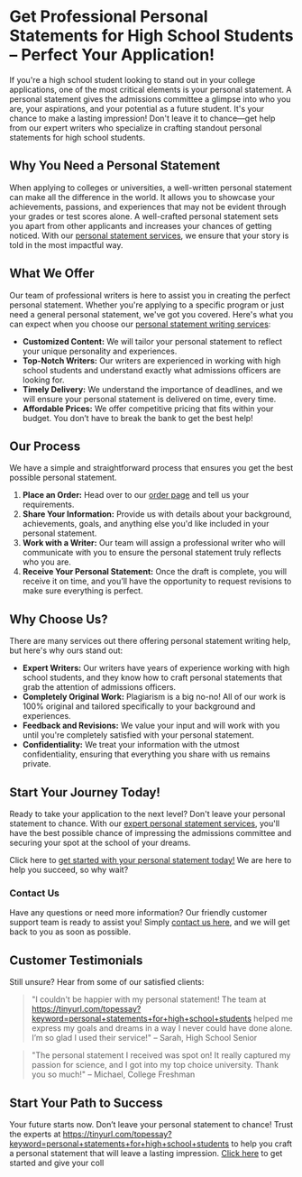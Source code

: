 # Get Professional Personal Statements for High School Students – Perfect Your Application!

If you're a high school student looking to stand out in your college applications, one of the most critical elements is your personal statement. A personal statement gives the admissions committee a glimpse into who you are, your aspirations, and your potential as a future student. It's your chance to make a lasting impression! Don't leave it to chance—get help from our expert writers who specialize in crafting standout personal statements for high school students.

## Why You Need a Personal Statement

When applying to colleges or universities, a well-written personal statement can make all the difference in the world. It allows you to showcase your achievements, passions, and experiences that may not be evident through your grades or test scores alone. A well-crafted personal statement sets you apart from other applicants and increases your chances of getting noticed. With our [personal statement services](https://tinyurl.com/topessay?keyword=personal+statements+for+high+school+students), we ensure that your story is told in the most impactful way.

## What We Offer

Our team of professional writers is here to assist you in creating the perfect personal statement. Whether you're applying to a specific program or just need a general personal statement, we've got you covered. Here's what you can expect when you choose our [personal statement writing services](https://tinyurl.com/topessay?keyword=personal+statements+for+high+school+students):

- **Customized Content:** We will tailor your personal statement to reflect your unique personality and experiences.
- **Top-Notch Writers:** Our writers are experienced in working with high school students and understand exactly what admissions officers are looking for.
- **Timely Delivery:** We understand the importance of deadlines, and we will ensure your personal statement is delivered on time, every time.
- **Affordable Prices:** We offer competitive pricing that fits within your budget. You don’t have to break the bank to get the best help!

## Our Process

We have a simple and straightforward process that ensures you get the best possible personal statement.

1. **Place an Order:** Head over to our [order page](https://tinyurl.com/topessay?keyword=personal+statements+for+high+school+students) and tell us your requirements.
2. **Share Your Information:** Provide us with details about your background, achievements, goals, and anything else you'd like included in your personal statement.
3. **Work with a Writer:** Our team will assign a professional writer who will communicate with you to ensure the personal statement truly reflects who you are.
4. **Receive Your Personal Statement:** Once the draft is complete, you will receive it on time, and you’ll have the opportunity to request revisions to make sure everything is perfect.

## Why Choose Us?

There are many services out there offering personal statement writing help, but here's why ours stand out:

- **Expert Writers:** Our writers have years of experience working with high school students, and they know how to craft personal statements that grab the attention of admissions officers.
- **Completely Original Work:** Plagiarism is a big no-no! All of our work is 100% original and tailored specifically to your background and experiences.
- **Feedback and Revisions:** We value your input and will work with you until you're completely satisfied with your personal statement.
- **Confidentiality:** We treat your information with the utmost confidentiality, ensuring that everything you share with us remains private.

## Start Your Journey Today!

Ready to take your application to the next level? Don't leave your personal statement to chance. With our [expert personal statement services](https://tinyurl.com/topessay?keyword=personal+statements+for+high+school+students), you'll have the best possible chance of impressing the admissions committee and securing your spot at the school of your dreams.

Click here to [get started with your personal statement today!](https://tinyurl.com/topessay?keyword=personal+statements+for+high+school+students) We are here to help you succeed, so why wait?

### Contact Us

Have any questions or need more information? Our friendly customer support team is ready to assist you! Simply [contact us here](https://tinyurl.com/topessay?keyword=personal+statements+for+high+school+students), and we will get back to you as soon as possible.

## Customer Testimonials

Still unsure? Hear from some of our satisfied clients:

> "I couldn't be happier with my personal statement! The team at https://tinyurl.com/topessay?keyword=personal+statements+for+high+school+students helped me express my goals and dreams in a way I never could have done alone. I’m so glad I used their service!" – Sarah, High School Senior

> "The personal statement I received was spot on! It really captured my passion for science, and I got into my top choice university. Thank you so much!" – Michael, College Freshman

## Start Your Path to Success

Your future starts now. Don’t leave your personal statement to chance! Trust the experts at https://tinyurl.com/topessay?keyword=personal+statements+for+high+school+students to help you craft a personal statement that will leave a lasting impression. [Click here](https://tinyurl.com/topessay?keyword=personal+statements+for+high+school+students) to get started and give your coll
